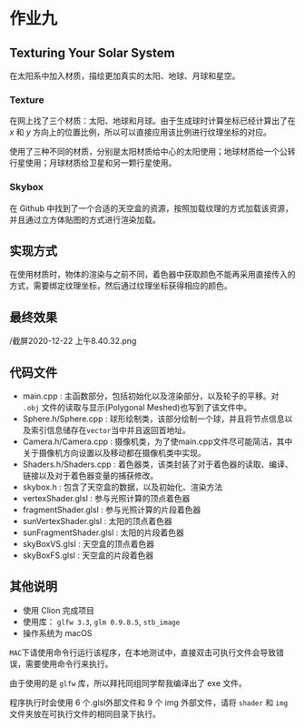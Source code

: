 # 作业九

## Texturing Your Solar System

在太阳系中加入材质，描绘更加真实的太阳、地球、月球和星空。

### Texture

在网上找了三个材质：太阳、地球和月球。由于生成球时计算坐标已经计算出了在 $x$ 和 $y$ 方向上的位置比例，所以可以直接应用该比例进行纹理坐标的对应。

使用了三种不同的材质，分别是太阳材质给中心的太阳使用；地球材质给一个公转行星使用；月球材质给卫星和另一颗行星使用。

### Skybox

在 Github 中找到了一个合适的天空盒的资源，按照加载纹理的方式加载该资源，并且通过立方体贴图的方式进行渲染加载。

## 实现方式

在使用材质时，物体的渲染与之前不同，着色器中获取颜色不能再采用直接传入的方式，需要绑定纹理坐标，然后通过纹理坐标获得相应的颜色。

## 最终效果

/截屏2020-12-22 上午8.40.32.png

## 代码文件

- main.cpp : 主函数部分，包括初始化以及渲染部分，以及轮子的平移。对 `.obj` 文件的读取与显示(Polygonal Meshed)也写到了该文件中。
- Sphere.h/Sphere.cpp : 球形绘制类，该部分绘制一个球，并且将节点信息以及索引信息储存在`vector`当中并且返回首地址。
- Camera.h/Camera.cpp : 摄像机类，为了使main.cpp文件尽可能简洁，其中关于摄像机方向设置以及移动都在摄像机类中实现。
- Shaders.h/Shaders.cpp : 着色器类，该类封装了对于着色器的读取、编译、链接以及对于着色器变量的捕获修改。
- skybox.h : 包含了天空盒的数据，以及初始化、渲染方法
- vertexShader.glsl : 参与光照计算的顶点着色器
- fragmentShader.glsl : 参与光照计算的片段着色器
- sunVertexShader.glsl : 太阳的顶点着色器
- sunFragmentShader.glsl : 太阳的片段着色器
- skyBoxVS.glsl : 天空盒的顶点着色器
- skyBoxFS.glsl : 天空盒的片段着色器

## 其他说明

- 使用 Clion 完成项目
- 使用库： `glfw 3.3`, `glm 0.9.8.5`, `stb_image`
- 操作系统为 macOS

`MAC`下请使用命令行运行该程序，在本地测试中，直接双击可执行文件会导致错误，需要使用命令行来执行。

由于使用的是 `glfw` 库，所以拜托同组同学帮我编译出了 exe 文件。

程序执行时会使用 $6$ 个.glsl外部文件和 $9$ 个 img 外部文件，请将 `shader` 和 `img` 文件夹放在可执行文件的相同目录下执行。